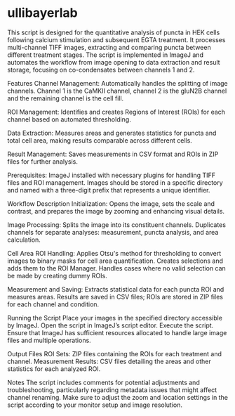# ullibayerlab
This script is designed for the quantitative analysis of puncta in HEK cells following calcium stimulation and subsequent EGTA treatment. It processes multi-channel TIFF images, extracting and comparing puncta between different treatment stages. The script is implemented in ImageJ and automates the workflow from image opening to data extraction and result storage, focusing on co-condensates between channels 1 and 2.

Features
Channel Management: Automatically handles the splitting of image channels. Channel 1 is the CaMKII channel, channel 2 is the gluN2B channel and the remaining channel is the cell fill.

ROI Management: Identifies and creates Regions of Interest (ROIs) for each channel based on automated thresholding.

Data Extraction: Measures areas and generates statistics for puncta and total cell area, making results comparable across different cells.

Result Management: Saves measurements in CSV format and ROIs in ZIP files for further analysis.

Prerequisites:
ImageJ installed with necessary plugins for handling TIFF files and ROI management.
Images should be stored in a specific directory and named with a three-digit prefix that represents a unique identifier.

Workflow Description
Initialization: Opens the image, sets the scale and contrast, and prepares the image by zooming and enhancing visual details.

Image Processing:
Splits the image into its constituent channels.
Duplicates channels for separate analyses: measurement, puncta analysis, and area calculation.

Cell Area ROI Handling:
Applies Otsu's method for thresholding to convert images to binary masks for cell area quantification.
Creates selections and adds them to the ROI Manager.
Handles cases where no valid selection can be made by creating dummy ROIs.

Measurement and Saving:
Extracts statistical data for each puncta ROI and measures areas.
Results are saved in CSV files; ROIs are stored in ZIP files for each channel and condition.

Running the Script
Place your images in the specified directory accessible by ImageJ.
Open the script in ImageJ’s script editor.
Execute the script. Ensure that ImageJ has sufficient resources allocated to handle large image files and multiple operations.

Output Files
ROI Sets: ZIP files containing the ROIs for each treatment and channel.
Measurement Results: CSV files detailing the areas and other statistics for each analyzed ROI.

Notes
The script includes comments for potential adjustments and troubleshooting, particularly regarding metadata issues that might affect channel renaming.
Make sure to adjust the zoom and location settings in the script according to your monitor setup and image resolution.
